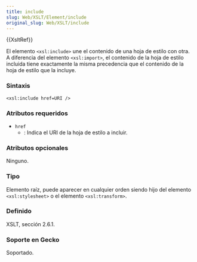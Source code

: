 ```yaml
---
title: include
slug: Web/XSLT/Element/include
original_slug: Web/XSLT/include
---
```


{{XsltRef}}

El elemento `<xsl:include>` une el contenido de una hoja de estilo con otra. A diferencia del elemento `<xsl:import>`, el contenido de la hoja de estilo incluida tiene exactamente la misma precedencia que el contenido de la hoja de estilo que la incluye.

### Sintaxis

```
<xsl:include href=URI />
```

### Atributos requeridos

- `href`
  - : Indica el URI de la hoja de estilo a incluir.

### Atributos opcionales

Ninguno.

### Tipo

Elemento raíz, puede aparecer en cualquier orden siendo hijo del elemento `<xsl:stylesheet>` o el elemento `<xsl:transform>`.

### Definido

XSLT, sección 2.6.1.

### Soporte en Gecko

Soportado.
